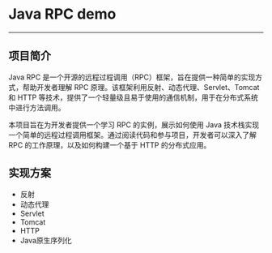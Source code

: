 # Java RPC demo
***
## 项目简介
Java RPC 是一个开源的远程过程调用（RPC）框架，旨在提供一种简单的实现方式，帮助开发者理解 RPC 原理。该框架利用反射、动态代理、Servlet、Tomcat 和 HTTP 等技术，提供了一个轻量级且易于使用的通信机制，用于在分布式系统中进行方法调用。

本项目旨在为开发者提供一个学习 RPC 的实例，展示如何使用 Java 技术栈实现一个简单的远程过程调用框架。通过阅读代码和参与项目，开发者可以深入了解 RPC 的工作原理，以及如何构建一个基于 HTTP 的分布式应用。

## 实现方案
- 反射
- 动态代理
- Servlet
- Tomcat
- HTTP
- Java原生序列化
